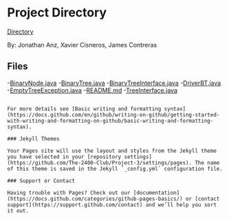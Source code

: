 # Project Directory
[Directory](https://github.com/The-2400-Club/Project-3)

By: Jonathan Anz, Xavier Cisneros, James Contreras

## Files
-[BinaryNode.java](https://github.com/The-2400-Club/Project-3/blob/main/BinaryNode.java)
-[BinaryTree.java](https://github.com/The-2400-Club/Project-3/blob/main/BinaryTree.java)
-[BinaryTreeInterface.java](https://github.com/The-2400-Club/Project-3/blob/main/BinaryTreeInterface.java)
-[DriverBT.java](https://github.com/The-2400-Club/Project-3/blob/main/DriverBT.java)
-[EmptyTreeException.java](https://github.com/The-2400-Club/Project-3/blob/main/EmptyTreeException.java)
-[README.md](https://github.com/The-2400-Club/Project-3/blob/main/README.md)
-[TreeInterface.java](https://github.com/The-2400-Club/Project-3/blob/main/TreeInterface.java)

```

For more details see [Basic writing and formatting syntax](https://docs.github.com/en/github/writing-on-github/getting-started-with-writing-and-formatting-on-github/basic-writing-and-formatting-syntax).

### Jekyll Themes

Your Pages site will use the layout and styles from the Jekyll theme you have selected in your [repository settings](https://github.com/The-2400-Club/Project-3/settings/pages). The name of this theme is saved in the Jekyll `_config.yml` configuration file.

### Support or Contact

Having trouble with Pages? Check out our [documentation](https://docs.github.com/categories/github-pages-basics/) or [contact support](https://support.github.com/contact) and we’ll help you sort it out.
